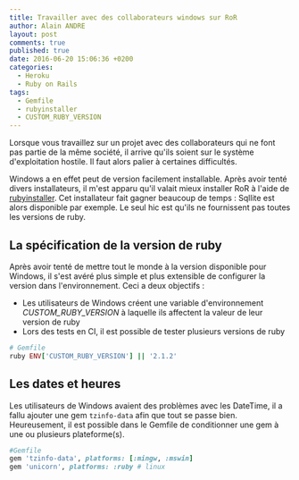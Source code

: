 ```yaml
---
title: Travailler avec des collaborateurs windows sur RoR
author: Alain ANDRE
layout: post
comments: true
published: true
date: 2016-06-20 15:06:36 +0200
categories:
  - Heroku
  - Ruby on Rails
tags:
  - Gemfile
  - rubyinstaller
  - CUSTOM_RUBY_VERSION
---
```


Lorsque vous travaillez sur un projet avec des collaborateurs qui ne font pas partie de la même société, il arrive qu'ils soient sur le système d'exploitation hostile. Il faut alors palier à certaines difficultés.

Windows a en effet peut de version facilement installable. Après avoir tenté divers installateurs, il m'est apparu qu'il valait mieux installer RoR à l'aide de [rubyinstaller](http://rubyinstaller.org/). Cet installateur fait gagner beaucoup de temps : Sqllite est alors disponible par exemple. Le seul hic est qu'ils ne fournissent pas toutes les versions de ruby.

## La spécification de la version de ruby
Après avoir tenté de mettre tout le monde à la version disponible pour Windows, il s'est avéré plus simple et plus extensible de configurer la version dans l'environnement. Ceci a deux objectifs : 
- Les utilisateurs de Windows créent une variable d'environnement *CUSTOM_RUBY_VERSION* à laquelle ils affectent la valeur de leur version de ruby
- Lors des tests en CI, il est possible de tester plusieurs versions de ruby

```ruby
# Gemfile
ruby ENV['CUSTOM_RUBY_VERSION'] || '2.1.2'
```

## Les dates et heures
Les utilisateurs de Windows avaient des problèmes avec les DateTime, il a fallu ajouter une gem `tzinfo-data` afin que tout se passe bien. Heureusement, il est possible dans le Gemfile de conditionner une gem à une ou plusieurs plateforme(s).

```ruby
#Gemfile
gem 'tzinfo-data', platforms: [:mingw, :mswin]
gem 'unicorn', platforms: :ruby # linux
```
